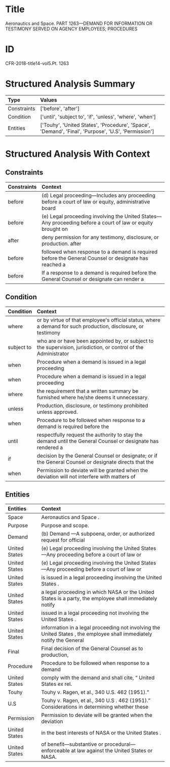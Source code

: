 # Title

 Aeronautics and Space. PART 1263—DEMAND FOR INFORMATION OR TESTIMONY SERVED ON AGENCY EMPLOYEES; PROCEDURES


# ID

 CFR-2018-title14-vol5.Pt. 1263


# Structured Analysis Summary

| Type        | Values                                                                                              |
|:------------|:----------------------------------------------------------------------------------------------------|
| Constraints | ['before', 'after']                                                                                 |
| Condition   | ['until', 'subject to', 'if', 'unless', 'where', 'when']                                            |
| Entities    | ['Touhy', 'United States', 'Procedure', 'Space', 'Demand', 'Final', 'Purpose', 'U.S', 'Permission'] |


# Structured Analysis With Context

 


## Constraints

| Constraints   | Context                                                                                                           |
|:--------------|:------------------------------------------------------------------------------------------------------------------|
| before        | (d) Legal proceeding&#8212;Includes any proceeding  before a court of law or equity, administrative board         |
| before        | (e) Legal proceeding involving the United States&#8212;Any proceeding  before a court of law or equity brought on |
| after         | deny permission for any testimony, disclosure, or production. after                                               |
| before        | followed when response to a demand is required before the General Counsel or designate has reached a              |
| before        | If a response to a demand is required  before the General Counsel or designate can render a                       |


## Condition

| Condition   | Context                                                                                                         |
|:------------|:----------------------------------------------------------------------------------------------------------------|
| where       | or by virtue of that employee's official status, where a demand for such production, disclosure, or testimony   |
| subject to  | who are or have been appointed by, or subject to the supervision, jurisdiction, or control of the Administrator |
| when        | Procedure  when a demand is issued in a legal proceeding                                                        |
| when        | Procedure  when a demand is issued in a legal proceeding                                                        |
| where       | the requirement that a written summary be furnished where  he/she deems it unnecessary.                         |
| unless      | Production, disclosure, or testimony prohibited  unless  approved.                                              |
| when        | Procedure to be followed  when response to a demand is required before the                                      |
| until       | respectfully request the authority to stay the demand until the General Counsel or designate has rendered a     |
| if          | decision by the General Counsel or designate; or if the General Counsel or designate directs that the           |
| when        | Permission to deviate will be granted  when the deviation will not interfere with matters of                    |


## Entities

| Entities      | Context                                                                                                               |
|:--------------|:----------------------------------------------------------------------------------------------------------------------|
| Space         | Aeronautics and  Space .                                                                                              |
| Purpose       | Purpose  and scope.                                                                                                   |
| Demand        | (b)  Demand &#8212;A subpoena, order, or authorized request for official                                              |
| United States | (e) Legal proceeding involving the  United States &#8212;Any proceeding before a court of law or                      |
| United States | (e) Legal proceeding involving the  United States &#8212;Any proceeding before a court of law or                      |
| United States | is issued in a legal proceeding involving the United States .                                                         |
| United States | a legal proceeding in which NASA or the United States is a party, the employee shall immediately notify               |
| United States | issued in a legal proceeding not involving the United States .                                                        |
| United States | information in a legal proceeding not involving the United States , the employee shall immediately notify the General |
| Final         | Final decision of the General Counsel as to production,                                                               |
| Procedure     | Procedure to be followed when response to a demand                                                                    |
| United States | comply with the demand and shall cite, &#8220; United States  ex rel.                                                 |
| Touhy         | Touhy v. Ragen, et al., 340 U.S. 462 (1951).&#8221;                                                                   |
| U.S           | Touhy v. Ragen, et al., 340  U.S . 462 (1951).&#8221; Considerations in determining whether these                     |
| Permission    | Permission to deviate will be granted when the deviation                                                              |
| United States | in the best interests of NASA or the United States .                                                                  |
| United States | of benefit&#8212;substantive or procedural&#8212;enforceable at law against the United States  or NASA.               |


